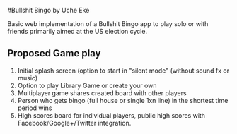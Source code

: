 #Bullshit Bingo by Uche Eke

Basic web implementation of a Bullshit Bingo app to play solo or with friends
primarily aimed at the US election cycle.

## Proposed Game play

1. Initial splash screen (option to start in "silent mode" (without sound fx or music)
2. Option to play Library Game or create your own
3. Multiplayer game shares created board with other players
4. Person who gets bingo (full house or single 1xn line) in the shortest time period wins
5. High scores board for individual players, public high scores with Facebook/Google+/Twitter integration.


